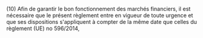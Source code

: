 (10) Afin de garantir le bon fonctionnement des marchés financiers, il est nécessaire que le présent règlement entre en vigueur de toute urgence et que ses dispositions s'appliquent à compter de la même date que celles du règlement (UE) no 596/2014,